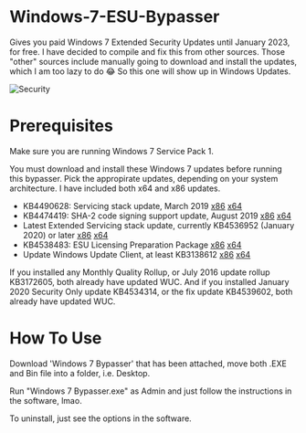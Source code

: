 # Windows-7-ESU-Bypasser
Gives you paid Windows 7 Extended Security Updates until January 2023, for free. I have decided to compile and fix this from other sources. Those "other" sources include manually going to download and install the updates, which I am too lazy to do 😂 So this one will show up in Windows Updates.

![Security](https://i.imgur.com/iD6CcbZ.png)

# Prerequisites

Make sure you are running Windows 7 Service Pack 1.

You must download and install these Windows 7 updates before running this bypasser. Pick the appropirate updates, depending on your system architecture. I have included both x64 and x86 updates.

- KB4490628: Servicing stack update, March 2019 
[x86](http://download.windowsupdate.com/c/msdownload/update/software/secu/2019/03/windows6.1-kb4490628-x86_3cdb3df55b9cd7ef7fcb24fc4e237ea287ad0992.msu)
[x64](http://download.windowsupdate.com/c/msdownload/update/software/secu/2019/03/windows6.1-kb4490628-x64_d3de52d6987f7c8bdc2c015dca69eac96047c76e.msu)
- KB4474419: SHA-2 code signing support update, August 2019
[x86](http://download.windowsupdate.com/c/msdownload/update/software/secu/2019/09/windows6.1-kb4474419-v3-x86_0f687d50402790f340087c576886501b3223bec6.msu)
[x64](http://download.windowsupdate.com/c/msdownload/update/software/secu/2019/09/windows6.1-kb4474419-v3-x64_b5614c6cea5cb4e198717789633dca16308ef79c.msu)
- Latest Extended Servicing stack update, currently KB4536952 (January 2020) or later
[x86](http://download.windowsupdate.com/d/msdownload/update/software/secu/2020/01/windows6.1-kb4536952-x86_f3b49481187651f64f13a0369c86ad7caa83b190.msu)
[x64](http://download.windowsupdate.com/c/msdownload/update/software/secu/2020/01/windows6.1-kb4536952-x64_87f81056110003107fa0e0ec35a3b600ef300a14.msu)
- KB4538483: ESU Licensing Preparation Package
[x86](http://download.windowsupdate.com/c/msdownload/update/software/secu/2020/02/windows6.1-kb4538483-x86_ad01b9ae3388f75bf3280a5b7574a66e319c43bc.msu)
[x64](http://download.windowsupdate.com/c/msdownload/update/software/secu/2020/02/windows6.1-kb4538483-x64_5c1336947b1d530b1d7adc2c1fe966edb71aed6b.msu)
- Update Windows Update Client, at least KB3138612
[x86](http://download.windowsupdate.com/d/msdownload/update/software/updt/2016/02/windows6.1-kb3138612-x86_6e90531daffc13bc4e92ecea890e501e807c621f.msu)
[x64](http://download.windowsupdate.com/d/msdownload/update/software/updt/2016/02/windows6.1-kb3138612-x64_f7b1de8ea7cf8faf57b0138c4068d2e899e2b266.msu)

If you installed any Monthly Quality Rollup, or July 2016 update rollup KB3172605, both already have updated WUC.
And if you installed January 2020 Security Only update KB4534314, or the fix update KB4539602, both already have updated WUC.

# How To Use

Download 'Windows 7 Bypasser' that has been attached, move both .EXE and Bin file into a folder, i.e. Desktop.

Run "Windows 7 Bypasser.exe" as Admin and just follow the instructions in the software, lmao.

To uninstall, just see the options in the software.
